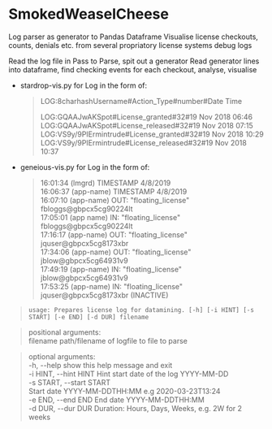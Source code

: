 # SmokedWeaselCheese
Log parser as generator to Pandas Dataframe
Visualise license checkouts, counts, denials etc. from several propriatory license systems debug logs

Read the log file in Pass  to Parse, spit out a generator
Read generator lines into dataframe, find checking events for each checkout, analyse, visualise

* stardrop-vis.py for Log in the form of: 

  > LOG:8charhashUsername#Action_Type#number#Date Time
  >
  > LOG:GQAAJwAKSpot#License_granted#32#19 Nov 2018 06:46  
  > LOG:GQAAJwAKSpot#License_released#32#19 Nov 2018 07:15  
  > LOG:VS9y/9PIErmintrude#License_granted#32#19 Nov 2018 10:29  
  > LOG:VS9y/9PIErmintrude#License_released#32#19 Nov 2018 10:37  

* geneious-vis.py for Log in the form of:

  > 16:01:34 (lmgrd) TIMESTAMP 4/8/2019  
  > 16:06:37 (app-name) TIMESTAMP 4/8/2019  
  > 16:07:10 (app-name) OUT: "floating_license" fbloggs@gbpcx5cg90224lt  
  > 17:05:01 (app name) IN: "floating_license" fbloggs@gbpcx5cg90224lt  
  > 17:16:17 (app-name) OUT: "floating_license" jquser@gbpcx5cg8173xbr  
  > 17:34:06 (app-name) OUT: "floating_license" jblow@gbpcx5cg64931v9  
  > 17:49:19 (app-name) IN: "floating_license" jblow@gbpcx5cg64931v9  
  > 17:53:25 (app-name) IN: "floating_license" jquser@gbpcx5cg8173xbr  (INACTIVE)  

> `usage: Prepares license log for datamining. [-h] [-i HINT] [-s START] [-e END] [-d DUR] filename`  

> positional arguments:  
> filename              path/filename of logfile to file to parse  

> optional arguments:  
>  -h, --help            show this help message and exit  
>  -i HINT, --hint HINT  Hint start date of the log YYYY-MM-DD  
>  -s START, --start START  
>                        Start date YYYY-MM-DDTHH:MM e.g 2020-03-23T13:24  
>  -e END, --end END     End date YYYY-MM-DDTHH:MM  
>  -d DUR, --dur DUR     Duration: Hours, Days, Weeks, e.g. 2W for 2 weeks  


